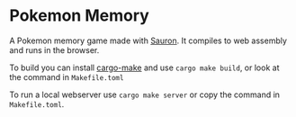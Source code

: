 # Pokemon Memory 

A Pokemon memory game made with [Sauron](https://github.com/ivanceras/sauron). It compiles to web assembly and runs in the browser.

To build you can install [cargo-make](https://github.com/sagiegurari/cargo-make) and use `cargo make build`, or look at the command in `Makefile.toml`

To run a local webserver use `cargo make server` or copy the command in `Makefile.toml`.
